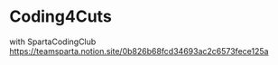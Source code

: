 # Coding4Cuts
with SpartaCodingClub
https://teamsparta.notion.site/0b826b68fcd34693ac2c6573fece125a
